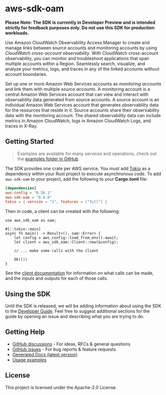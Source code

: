 # aws-sdk-oam

**Please Note: The SDK is currently in Developer Preview and is intended strictly for
feedback purposes only. Do not use this SDK for production workloads.**

Use Amazon CloudWatch Observability Access Manager to create and manage links between source accounts and monitoring accounts by using _CloudWatch cross-account observability_. With CloudWatch cross-account observability, you can monitor and troubleshoot applications that span multiple accounts within a Region. Seamlessly search, visualize, and analyze your metrics, logs, and traces in any of the linked accounts without account boundaries.

Set up one or more Amazon Web Services accounts as _monitoring accounts_ and link them with multiple _source accounts_. A monitoring account is a central Amazon Web Services account that can view and interact with observability data generated from source accounts. A source account is an individual Amazon Web Services account that generates observability data for the resources that reside in it. Source accounts share their observability data with the monitoring account. The shared observability data can include metrics in Amazon CloudWatch, logs in Amazon CloudWatch Logs, and traces in X-Ray.

## Getting Started

> Examples are available for many services and operations, check out the
> [examples folder in GitHub](https://github.com/awslabs/aws-sdk-rust/tree/main/examples).

The SDK provides one crate per AWS service. You must add [Tokio](https://crates.io/crates/tokio)
as a dependency within your Rust project to execute asynchronous code. To add `aws-sdk-oam` to
your project, add the following to your **Cargo.toml** file:

```toml
[dependencies]
aws-config = "0.56.1"
aws-sdk-oam = "0.8.0"
tokio = { version = "1", features = ["full"] }
```

Then in code, a client can be created with the following:

```rust,no_run
use aws_sdk_oam as oam;

#[::tokio::main]
async fn main() -> Result<(), oam::Error> {
    let config = aws_config::load_from_env().await;
    let client = aws_sdk_oam::Client::new(&config);

    // ... make some calls with the client

    Ok(())
}
```

See the [client documentation](https://docs.rs/aws-sdk-oam/latest/aws_sdk_oam/client/struct.Client.html)
for information on what calls can be made, and the inputs and outputs for each of those calls.

## Using the SDK

Until the SDK is released, we will be adding information about using the SDK to the
[Developer Guide](https://docs.aws.amazon.com/sdk-for-rust/latest/dg/welcome.html). Feel free to suggest
additional sections for the guide by opening an issue and describing what you are trying to do.

## Getting Help

* [GitHub discussions](https://github.com/awslabs/aws-sdk-rust/discussions) - For ideas, RFCs & general questions
* [GitHub issues](https://github.com/awslabs/aws-sdk-rust/issues/new/choose) - For bug reports & feature requests
* [Generated Docs (latest version)](https://awslabs.github.io/aws-sdk-rust/)
* [Usage examples](https://github.com/awslabs/aws-sdk-rust/tree/main/examples)

## License

This project is licensed under the Apache-2.0 License.


